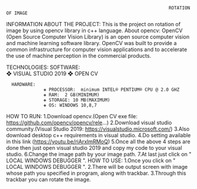                                                                  ROTATION OF IMAGE  
 
 
 
 INFORMATION ABOUT THE PROJECT:
      This is the project on rotation of image by using opencv library in c++ language.
      About opencv:  OpenCV (Open Source Computer Vision Library) is an open source computer vision and machine learning software library. OpenCV was built to provide a common                           infrastructure for computer vision applications and to accelerate the use of machine perception in the commercial products.
      
 TECHNOLOGIES:
      SOFTWARE:   
                  ❖	VISUAL STUDIO 2019
                  ❖	OPEN CV
      
      HARDWARE:
                  ❖	PROCESSOR:  minimum INTEL® PENTIUM® CPU @ 2.0 GHZ 
                  ❖	RAM:  2 GB(MINIMUM) 
                  ❖	STORAGE: 10 MB(MAXIMUM) 
                  ❖	OS: WINDOWS 10,8,7

      
 HOW TO RUN:
                1.Download opencv.(Open CV exe file: https://github.com/opencv/opencv/rele...)
                2.Download visual studio community.(Visual Studio 2019: https://visualstudio.microsoft.com/)
                3.Also download desktop c++ requirements in visual studio.
                4.Do setting available in this link (https://youtu.be/riArxlmRMoQ)
                5.Once all the above 4 steps are done then just open visual studio 2019 and copy my code to your visual studio.
                6.Change the image path by your image path.
                7.At last just click on " LOCAL WINDOWS DEBUGGER ".
  HOW TO USE:
                1.Once you click on " LOCAL WINDOWS DEBUGGER ".
                2.There will be output screen with image whose path you specified in program, along with trackbar.
                3.Through this trackbar you can rotate the image.

